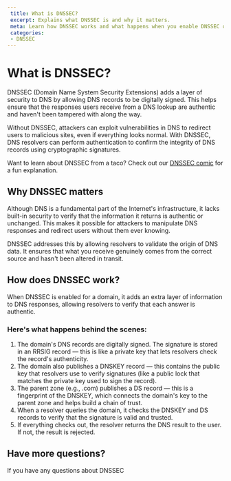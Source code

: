 ```yaml
---
 title: What is DNSSEC?
 excerpt: Explains what DNSSEC is and why it matters.
 meta: Learn how DNSSEC works and what happens when you enable DNSSEC on your domains.
 categories:
 - DNSSEC
---
```


# What is DNSSEC?

DNSSEC (Domain Name System Security Extensions) adds a layer of security to DNS by allowing DNS records to be digitally signed. This helps ensure that the responses users receive from a DNS lookup are authentic and haven't been tampered with along the way.

Without DNSSEC, attackers can exploit vulnerabilities in DNS to redirect users to malicious sites, even if everything looks normal. With DNSSEC, DNS resolvers can perform authentication to confirm the integrity of DNS records using cryptographic signatures.

Want to learn about DNSSEC from a taco? Check out our [DNSSEC comic](https://howdnssec.works) for a fun explanation.

## Why DNSSEC matters

Although DNS is a fundamental part of the Internet's infrastructure, it lacks built-in security to verify that the information it returns is authentic or unchanged. This makes it possible for attackers to manipulate DNS responses and redirect users without them ever knowing.

DNSSEC addresses this by allowing resolvers to validate the origin of DNS data. It ensures that what you receive genuinely comes from the correct source and hasn't been altered in transit.

## How does DNSSEC work?

When DNSSEC is enabled for a domain, it adds an extra layer of information to DNS responses, allowing resolvers to verify that each answer is authentic.

### Here's what happens behind the scenes:
1. The domain's DNS records are digitally signed. The signature is stored in an RRSIG record — this is like a private key that lets resolvers check the record's authenticity.
1. The domain also publishes a DNSKEY record — this contains the public key that resolvers use to verify signatures (like a public lock that matches the private key used to sign the record).
1. The parent zone (e.g., .com) publishes a DS record — this is a fingerprint of the DNSKEY, which connects the domain's key to the parent zone and helps build a chain of trust.
1. When a resolver queries the domain, it checks the DNSKEY and DS records to verify that the signature is valid and trusted.
1. If everything checks out, the resolver returns the DNS result to the user. If not, the result is rejected.

## Have more questions? 
If you have any questions about DNSSEC

